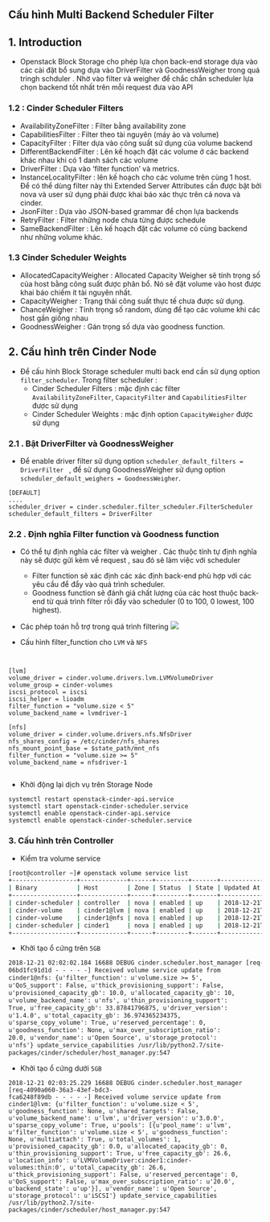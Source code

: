 

## Cấu hình Multi Backend Scheduler Filter


## 1. Introduction

- Openstack Block Storage cho phép lựa chọn back-end storage dựa vào các cài đặt bổ sung dựa vào DriverFilter và GoodnessWeigher trong quá tringh schduler . Nhờ vào filter và weigher để chắc chắn scheduler lựa chọn backend tốt nhất trên mỗi request đưa vào API


### 1.2 : Cinder Scheduler Filters
-   AvailabilityZoneFilter : Filter bằng availability zone
-   CapabilitiesFilter : Filter theo tài nguyên (máy ảo và volume)
-   CapacityFilter : Filter dựa vào công suất sử dụng của volume backend
-   DifferentBackendFilter : Lên kế hoạch đặt các volume ở các backend khác nhau khi có 1 danh sách các volume
-   DriverFilter : Dựa vào ‘filter function’ và metrics.
-   InstanceLocalityFilter : lên kế hoạch cho các volume trên cùng 1 host. Để có thể dùng filter này thì Extended Server Attributes cần được bật bởi nova và user sử dụng phải được khai báo xác thực trên cả nova và cinder.
-   JsonFilter : Dựa vào JSON-based grammar để chọn lựa backends
-   RetryFilter : Filter những node chưa từng được schedule
-   SameBackendFilter : Lên kế hoạch đặt các volume có cùng backend như những volume khác.

### 1.3 Cinder Scheduler Weights

-   AllocatedCapacityWeigher : Allocated Capacity Weigher sẽ tính trọng số của host bằng công suất được phân bổ. Nó sẽ đặt volume vào host được khai báo chiếm ít tài nguyên nhất.
-   CapacityWeigher : Trạng thái công suất thực tế chưa được sử dụng.
-   ChanceWeigher : Tính trọng số random, dùng để tạo các volume khi các host gần giống nhau
-   GoodnessWeigher : Gán trọng số dựa vào goodness function.


## 2. Cấu hình trên Cinder Node

- Để cấu hình Block Storage scheduler multi back end cần sử dụng option `filter_scheduler`. Trong filter scheduler  : 
	- Cinder Scheduler Filters : mặc định các filter `AvailabilityZoneFilter`, `CapacityFilter` and `CapabilitiesFilter` được sử dụng 
	- Cinder Scheduler Weights  : mặc định option `CapacityWeigher` được sử dụng 

### 2.1 . Bật DriverFilter  và GoodnessWeigher

- Để enable driver filter sử dụng option `scheduler_default_filters = DriverFilter ` , để sử dụng GoodnessWeigher sử dụng option `scheduler_default_weighers = GoodnessWeigher`.


```
[DEFAULT]
....
scheduler_driver = cinder.scheduler.filter_scheduler.FilterScheduler
scheduler_default_filters = DriverFilter

```


### 2.2 . Định nghĩa Filter function  và Goodness function

- Có thể tự định nghĩa các filter và weigher . Các thuộc tính tự định nghĩa này sẽ được gửi kèm về request , sau đó sẽ làm việc với scheduler
	- Filter function sẽ xác định các xác định  back-end phù hợp với các yêu cầu để đẩy vào quá trình scheduler.
	- Goodness function sẽ đánh giá chất lượng của các host thuộc back-end từ quá trình filter rồi đẩy vào scheduler  (0 to 100, 0 lowest, 100 highest).

- Các phép toán hỗ trợ trong quá trình filtering 
![](https://i.imgur.com/HoKGO4L.png)


- Cấu hình filter_function cho `LVM` 	và `NFS` 
```


[lvm]
volume_driver = cinder.volume.drivers.lvm.LVMVolumeDriver
volume_group = cinder-volumes
iscsi_protocol = iscsi
iscsi_helper = lioadm
filter_function = "volume.size < 5"
volume_backend_name = lvmdriver-1

[nfs]
volume_driver = cinder.volume.drivers.nfs.NfsDriver
nfs_shares_config = /etc/cinder/nfs_shares
nfs_mount_point_base = $state_path/mnt_nfs
filter_function = "volume.size >= 5"
volume_backend_name = nfsdriver-1


```

- Khởi động lại dịch vụ trên Storage Node
```
systemctl restart openstack-cinder-api.service 
systemctl start openstack-cinder-scheduler.service
systemctl enable openstack-cinder-api.service 
systemctl enable openstack-cinder-scheduler.service
```


### 3. Cấu hình trên Controller

- Kiểm tra volume service
```bash
[root@controller ~]# openstack volume service list
+------------------+-------------+------+---------+-------+----------------------------+
| Binary           | Host        | Zone | Status  | State | Updated At                 |
+------------------+-------------+------+---------+-------+----------------------------+
| cinder-scheduler | controller  | nova | enabled | up    | 2018-12-21T07:04:31.000000 |
| cinder-volume    | cinder1@lvm | nova | enabled | up    | 2018-12-21T07:04:33.000000 |
| cinder-volume    | cinder1@nfs | nova | enabled | up    | 2018-12-21T07:04:35.000000 |
| cinder-scheduler | cinder1     | nova | enabled | up    | 2018-12-21T07:04:32.000000 |
+------------------+-------------+------+---------+-------+----------------------------+


```


- Khởi tạo ổ cứng trên `5GB`

```txt
2018-12-21 02:02:02.184 16688 DEBUG cinder.scheduler.host_manager [req-c02f5866-241a-47a6-823f-
06bd1fc91d1d - - - - -] Received volume service update from 
cinder1@nfs: {u'filter_function': u'volume.size >= 5', 
u'QoS_support': False, u'thick_provisioning_support': False, 
u'provisioned_capacity_gb': 10.0, u'allocated_capacity_gb': 10, 
u'volume_backend_name': u'nfs', u'thin_provisioning_support': 
True, u'free_capacity_gb': 33.87841796875, u'driver_version': 
u'1.4.0', u'total_capacity_gb': 36.974365234375, 
u'sparse_copy_volume': True, u'reserved_percentage': 0, 
u'goodness_function': None, u'max_over_subscription_ratio': 
20.0, u'vendor_name': u'Open Source', u'storage_protocol': 
u'nfs'} update_service_capabilities /usr/lib/python2.7/site-
packages/cinder/scheduler/host_manager.py:547

```

- Khởi tạo ổ cứng dưới `5GB`
```
2018-12-21 02:03:25.229 16688 DEBUG cinder.scheduler.host_manager [req-4090a060-36a3-43ef-bdc3-
fca6248f89db - - - - -] Received volume service update from 
cinder1@lvm: {u'filter_function': u'volume.size < 5', 
u'goodness_function': None, u'shared_targets': False, 
u'volume_backend_name': u'lvm', u'driver_version': u'3.0.0', 
u'sparse_copy_volume': True, u'pools': [{u'pool_name': u'lvm', 
u'filter_function': u'volume.size < 5', u'goodness_function': 
None, u'multiattach': True, u'total_volumes': 1, 
u'provisioned_capacity_gb': 0.0, u'allocated_capacity_gb': 0, 
u'thin_provisioning_support': True, u'free_capacity_gb': 26.6, 
u'location_info': u'LVMVolumeDriver:cinder1:cinder-
volumes:thin:0', u'total_capacity_gb': 26.6, 
u'thick_provisioning_support': False, u'reserved_percentage': 0, 
u'QoS_support': False, u'max_over_subscription_ratio': u'20.0', 
u'backend_state': u'up'}], u'vendor_name': u'Open Source', 
u'storage_protocol': u'iSCSI'} update_service_capabilities 
/usr/lib/python2.7/site-
packages/cinder/scheduler/host_manager.py:547

```
